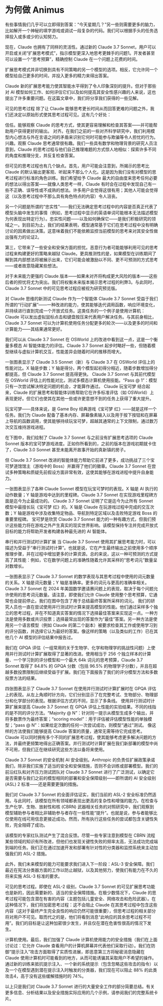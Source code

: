 # 为何做 Animus

有些事情我们几乎可以立即得到答案：“今天星期几？”另一些则需要更多的脑力，比如解开一个神秘的填字游戏或调试一段复杂的代码。我们可以根据手头的任务选择投入或多或少的认知努力。

现在，Claude 也拥有了同样的灵活性。通过新的 Claude 3.7 Sonnet，用户可以开启或关闭“扩展思考模式”，指示模型更深入地思考更棘手的问题1。开发者甚至可以设置一个“思考预算”，精确控制 Claude 在一个问题上花费的时间。

扩展思考模式并非切换到具有不同策略的另一个模型的选项。相反，它允许同一个模型给自己更多的时间，并投入更多的精力来得出答案。

Claude 新的扩展思考能力使其智能水平得到了令人印象深刻的提升。但对于那些对 AI 模型如何工作、如何评估它们以及如何提高其安全性感兴趣的人来说，这也提出了许多重要问题。在这篇文章中，我们将分享我们获得的一些见解。

可见的思考过程
除了让 Claude 能够思考更长时间从而回答更难的问题之外，我们还决定以原始形式使其思考过程可见。这有几个好处：

信任。能够观察 Claude 的思考方式，使其更容易理解和检查其答案——并可能帮助用户获得更好的输出。
对齐。在我们之前的一些对齐科学研究中，我们利用模型内心想法与外在言语之间的矛盾来识别它何时可能参与欺骗等令人担忧的行为。
兴趣。观察 Claude 思考通常很有趣。我们一些具有数学和物理背景的研究人员注意到，Claude 的思考过程与他们自己推理难题的方式惊人地相似：探索许多不同的角度和推理分支，并反复检查答案。

但可见的思考过程也有几个缺点。首先，用户可能会注意到，所揭示的思考比 Claude 的默认输出更客观、听起来不那么个人化。这是因为我们没有对模型的思考过程进行标准的角色训练。我们希望给予 Claude 最大的自由度来思考任何必要的想法以得出答案——就像人类思考一样，Claude 有时会在过程中发现自己有一些不正确、误导性或不成熟的想法。许多用户会觉得这很有用；其他人可能会觉得这（以及思考过程中不那么具有角色特点的内容）令人沮丧。

另一个问题是所谓的“忠实性”——我们无法确定思考过程中的内容是否真正代表了模型头脑中发生的事情（例如，思考过程中显示的英语单词可能根本无法描述模型为何表现出特定行为）。忠实性问题——以及如何确保它——是我们积极研究的领域之一。到目前为止，我们的结果表明，模型通常基于它们在思考过程中没有明确讨论的因素做出决策。这意味着我们不能依赖监控当前模型的思考来对其安全性做出强有力的论证2。

第三，它带来了一些安全和安保方面的担忧。恶意行为者可能能够利用可见的思考过程来构建更好的策略来越狱 Claude。更具推测性的是，如果模型在训练期间了解到其内部想法将被展示出来，它们可能会被激励以不同、更不可预测的方式思考——或者故意隐藏某些想法。

对于未来能力更强的 Claude 版本——如果未对齐将构成更大风险的版本——这些后者的担忧将尤为突出。我们将权衡未来版本揭示思考过程的利弊3。与此同时，Claude 3.7 Sonnet 中的可见思考过程应被视为研究预览版。

对 Claude 思维的新测试
Claude 作为一个智能体
Claude 3.7 Sonnet 受益于我们所谓的“行动扩展”——一种改进的能力，使其能够迭代调用函数，响应环境变化，并持续进行直到完成一个开放式任务。这类任务的一个例子是使用计算机：Claude 可以发出虚拟鼠标点击和键盘按压来代表用户解决任务。与其前身相比，Claude 3.7 Sonnet 可以为计算机使用任务分配更多的轮次——以及更多的时间和计算能力——其结果通常更好。

我们可以从 Claude 3.7 Sonnet 在 OSWorld 上的改进中看到这一点，这是一个衡量多模态 AI 智能体能力的评估。Claude 3.7 Sonnet 起步时略好一些，但随着模型继续与虚拟计算机交互，性能差异会随着时间的推移而增大。

一张图表显示了 Claude 3.5 Sonnet（新）与 Claude 3.7 在 OSWorld 评估上的性能对比。X 轴是步数；Y 轴是得分。两个模型起初得分相近，随着步数增加得分都提高，但 Claude 3.7 Sonnet 提高得更快。
Claude 3.7 Sonnet 与其前代模型在 OSWorld 评估上的性能对比，测试多模态计算机使用技能。“Pass @ 1”：模型只有一次尝试解决特定问题的机会，才能算作通过。
Claude 玩宝可梦
结合起来，Claude 的扩展思考和智能体训练帮助它在许多标准评估（如 OSWorld）上表现更好。但它们也使其在其他一些或许更意想不到的任务上获得了重大提升。

玩宝可梦——具体来说，是 Game Boy 经典游戏《宝可梦 红》——就是这样一个任务。我们为 Claude 配备了基本内存、屏幕像素输入以及用于按下按钮和在屏幕上导航的函数调用，使其能够持续玩宝可梦，超越其通常的上下文限制，通过数万次交互维持游戏进程。

在下图中，我们绘制了 Claude 3.7 Sonnet 与之前没有扩展思考选项的 Claude Sonnet 版本的宝可梦游戏进度。正如你所看到的，之前的版本在游戏初期就卡住了，Claude 3.0 Sonnet 甚至未能离开故事开始的真新镇的房子。

但 Claude 3.7 Sonnet 改进的智能体能力帮助它前进了更多，成功挑战了三个宝可梦道馆馆主（游戏中的 Boss）并赢得了他们的徽章。Claude 3.7 Sonnet 在尝试多种策略和质疑先前假设方面非常有效，这使其能够在游戏进程中提升自身能力。

一张图表显示了各种 Claude Sonnet 模型在玩宝可梦时的表现。X 轴是 AI 执行的动作数量；Y 轴是游戏中达到的里程碑。Claude 3.7 Sonnet 在实现游戏里程碑方面是迄今为止最成功的。
Claude 3.7 Sonnet 证明了它是迄今为止所有 Sonnet 模型中最擅长玩《宝可梦 红》的。X 轴是 Claude 在玩游戏过程中完成的交互次数；Y 轴是游戏中涉及收集特定物品、导航到特定区域以及击败特定游戏 Boss 的重要里程碑。
宝可梦是欣赏 Claude 3.7 Sonnet 能力的一种有趣方式，但我们预计这些能力将在游戏之外产生真实的现实世界影响。该模型保持专注并完成开放式目标的能力将帮助开发者构建各种最先进的 AI 智能体。

串行和并行测试时计算扩展
当 Claude 3.7 Sonnet 使用其扩展思考能力时，可以描述为受益于“串行测试时计算”。也就是说，它在产生最终输出之前使用多个顺序推理步骤，并在过程中增加更多的计算资源。总的来说，这以一种可预测的方式提高了其性能：例如，它在数学问题上的准确性随着允许其采样的“思考词元”数量呈对数增长。

一张图表显示了 Claude 3.7 Sonnet 的数学表现与其思考过程中使用的词元数量的关系。X 轴是词元数量；Y 轴是准确率。更多的词元与更高的准确率相关。
Claude 3.7 Sonnet 在 2024 年美国数学邀请赛问题上的表现，取决于每个问题允许使用的思考词元数量。请注意，即使我们允许 Claude 使用整个思考预算，它通常也会提前停止。我们在图中包含了用于总结最终答案所采样的词元。
我们的研究人员也一直在尝试使用并行测试时计算来提高模型的性能。他们通过采样多个独立的思考过程，并在不知道真实答案的情况下选择最佳答案来实现这一点。一种方法是使用多数或共识投票；选择最常出现的答案作为“最佳”答案。另一种方法是使用另一个语言模型（例如 Claude 的第二个副本）被要求检查其工作或使用学习到的评分函数，并选择它认为最好的答案。像这样的策略（以及类似的工作）已在其他几个 AI 模型的评估结果中报告过。

我们在 GPQA 评估（一组常用的关于生物学、化学和物理学的挑战性问题）上使用并行测试时计算扩展取得了显著的改进。使用相当于 256 个独立样本的计算量、一个学习到的评分模型和一个最大 64k 词元的思考预算，Claude 3.7 Sonnet 取得了 84.8% 的 GPQA 分数（包括 96.5% 的物理学子分数），并且在超越多数投票限制后继续受益于扩展。我们在下面报告了我们的评分模型方法和多数投票方法的结果。

四张图表显示了 Claude 3.7 Sonnet 在使用并行测试时计算扩展时在 GPQA 评估上的表现。从左上角顺时针方向，它们分别显示了在完整考试、生物部分、物理部分和化学部分的表现。根据评估方式的不同，显示了多条线。
使用并行测试时计算扩展来提高 Claude 3.7 Sonnet 在 GPQA 评估上性能的实验结果。不同的线指的是不同的评分方法。“Majority @ N”：针对同一提示从模型生成多个输出，并将多数票作为最终答案；“scoring model”：用于评估被评估模型性能的单独模型；“pass @ N”：如果给定次数的任何一次尝试成功，则模型“通过”测试。
像这样的方法使我们能够提高 Claude 答案的质量，通常无需等待它完成思考。Claude 可以同时拥有多个不同的扩展思考过程，使其能够考虑更多解决问题的方法，并最终更频繁地得出正确答案。并行测试时计算扩展在我们新部署的模型中尚不可用，但我们正在继续研究这些方法以备将来使用。

Claude 3.7 Sonnet 的安全机制
AI 安全级别。Anthropic 的负责任扩展政策承诺我们，除非我们实施了适当的安全和安保措施，否则不会训练或部署模型。我们的前沿红队和对齐压力测试团队对 Claude 3.7 Sonnet 进行了广泛测试，以确定它是否需要与我们之前的模型相同的部署和安全保障级别——即所谓的 AI 安全级别 (ASL) 2 标准——还是需要更强的措施。

我们对 Claude 3.7 Sonnet 的全面评估证实，我们当前的 ASL-2 安全标准仍然适用。与此同时，该模型在所有领域都表现出更高的复杂性和增强的能力。在检查与生产化学、生物、放射性和核 (CBRN) 武器相关任务的对照研究中，我们观察到模型辅助参与者相比非辅助参与者存在一些性能“提升”。也就是说，参与者能够比仅使用在线可用信息更接近成功。然而，所有执行这些任务的尝试都包含关键性失败，完全阻碍了成功。

该模型的专家红队测试产生了混合反馈。尽管一些专家注意到模型在 CBRN 流程某些领域的知识有所改进，但他们也发现关键性失败的频率太高，无法成功完成端到端的任务。我们正在通过加速开发和部署有针对性的分类器和监控系统来主动加强我们的 ASL-2 措施。

此外，我们未来模型的能力可能要求我们进入下一阶段：ASL-3 安全保障。我们最近在宪法分类器方面的工作以防止越狱，以及其他努力，使我们有能力在不久的将来实施 ASL-3 标准的要求。

可见的思考过程。即使在 ASL-2 级别，Claude 3.7 Sonnet 的可见扩展思考功能也是新的，因此需要新的、适当的安全保障措施。在极少数情况下，Claude 的思考过程可能包含潜在有害的内容（主题包括儿童安全、网络攻击和危险武器）。在这种情况下，我们将加密思考过程：这不会阻止 Claude 在其思考过程中包含这些内容（这对于最终产生完全良性的响应仍然可能很重要），但思考过程的相关部分将对用户不可见。取而代之的是，他们将看到消息“此响应的其余思考过程不可用”。我们的目标是让这种加密很少发生，并且仅在潜在危害性很高的情况下发生。

计算机使用。最后，我们加强了 Claude 计算机使用能力的安全措施（我们在上面讨论过：它允许 Claude 查看用户的计算机屏幕并代表他们采取行动）。我们在防御“提示注入”攻击方面取得了实质性进展，即恶意第三方将秘密消息隐藏在 Claude 使用计算机时可能看到的地方，从而可能诱骗其采取用户不希望的操作。通过新的训练来抵抗提示注入、一个新的系统提示（包含忽略这些攻击的指令）以及一个在模型遇到潜在提示注入时触发的分类器，我们现在可以阻止 88% 的此类攻击4，高于没有这些缓解措施时的 74%。

以上只是我们对 Claude 3.7 Sonnet 进行的大量安全工作的部分简要总结。有关更多信息、分析结果以及安全措施实际应用的几个示例，请参阅我们的完整系统卡片。